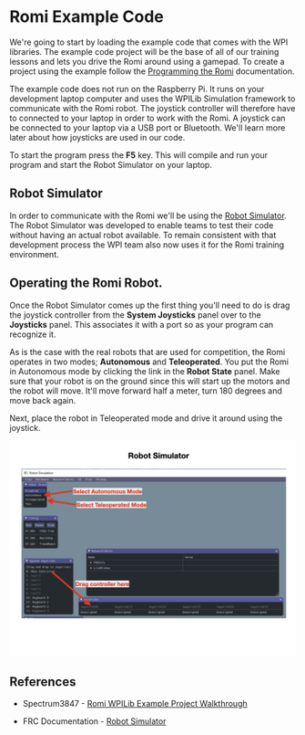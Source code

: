 # Romi Example Code
We're going to start by loading the example code that comes with the WPI libraries.  The example code project will be the base of all of our training lessons and lets you drive the Romi around using a gamepad. To create a project using the example follow the [Programming the Romi](https://docs.wpilib.org/en/stable/docs/romi-robot/programming-romi.html) documentation.

The example code does not run on the Raspberry Pi.  It runs on your development laptop computer and uses the WPILib Simulation framework to communicate with the Romi robot.  The joystick controller will therefore have to connected to your laptop in order to work with the Romi. A joystick can be connected to your laptop via a USB port or Bluetooth.  We'll learn more later about how joysticks are used in our code.

To start the program press the **F5** key.  This will compile and run your program and start the Robot Simulator on your laptop.

## Robot Simulator
In order to communicate with the Romi we'll be using the [Robot Simulator](https://docs.wpilib.org/en/stable/docs/software/wpilib-tools/robot-simulation/introduction.html).  The Robot Simulator was developed to enable teams to test their code without having an actual robot available.  To remain consistent with that development process the WPI team also now uses it for the Romi training environment.

## Operating the Romi Robot.
Once the Robot Simulator comes up the first thing you'll need to do is drag the joystick controller from the **System Joysticks** panel over to the **Joysticks** panel. This associates it with a port so as your program can recognize it.

As is the case with the real robots that are used for competition, the Romi operates in two modes; **Autonomous** and **Teleoperated**.  You put the Romi in Autonomous mode by clicking the link in the **Robot State** panel.  Make sure that your robot is on the ground since this will start up the motors and the robot will move.  It'll move forward half a meter, turn 180 degrees and move back again. 

Next, place the robot in Teleoperated mode and drive it around using the joystick.

![Simulator](../../images/Romi/Romi.039.jpeg)

## References
- Spectrum3847 - [Romi WPILib Example Project Walkthrough](https://www.youtube.com/watch?v=j5g4nHV3FaY&ab_channel=Spectrum3847)

<!-- - Cerbotics4400 - [Introduction to FRC programming](https://www.youtube.com/watch?v=ImkxFrBirwY&list=TLPQMjgxMTIwMjF2Q19t44SxpA&index=3&ab_channel=Cerbotics4400) -->

- FRC Documentation - [Robot Simulator](https://docs.wpilib.org/en/stable/docs/software/wpilib-tools/robot-simulation/introduction.html)

<!-- <h3><span style="float:left">
<a href="romiDev">Previous</a></span>
<span style="float:right">
<a href="romiStructure">Next</a></span></h3> -->